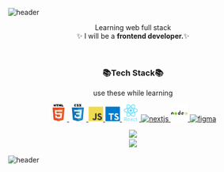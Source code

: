 ![header](https://capsule-render.vercel.app/api?type=waving&color=gradient&customColorList=6&height=200&section=header&text=Hello!%20Salut!%20안녕하세요!&fontSize=32&&animation=twinkling)
<p align="center">
Learning web full stack
<br>
✨ I will be a <b>frontend developer.</b>✨ 
</p>
<br>
<h3 align="center">📚Tech Stack📚</h3>
<p align="center">use these while learning
</p>
<p align="center"><a href="https://www.w3.org/html/" target="_blank" rel="noreferrer"> <img src="https://raw.githubusercontent.com/devicons/devicon/master/icons/html5/html5-original-wordmark.svg" alt="html5" width="35" height="35"/> </a><a href="https://www.w3schools.com/css/" target="_blank" rel="noreferrer"> <img src="https://raw.githubusercontent.com/devicons/devicon/master/icons/css3/css3-original-wordmark.svg" alt="css3" width="35" height="35"/> </a>  <a href="https://developer.mozilla.org/en-US/docs/Web/JavaScript" target="_blank" rel="noreferrer"> <img src="https://raw.githubusercontent.com/devicons/devicon/master/icons/javascript/javascript-original.svg" alt="javascript" width="30" height="30"/> </a> <a href="https://www.typescriptlang.org/" target="_blank" rel="noreferrer"> <img src="https://raw.githubusercontent.com/devicons/devicon/master/icons/typescript/typescript-original.svg" alt="typescript" width="30" height="30"/> </a> <a href="https://reactjs.org/" target="_blank" rel="noreferrer"> <img src="https://raw.githubusercontent.com/devicons/devicon/master/icons/react/react-original-wordmark.svg" alt="react" width="35" height="35"/> </a><a href="https://nextjs.org/" target="_blank" rel="noreferrer"> <img src="https://cdn.worldvectorlogo.com/logos/nextjs-2.svg" alt="nextjs" width="35" height="35"/> </a> <a href="https://nodejs.org" target="_blank" rel="noreferrer"> <img src="https://raw.githubusercontent.com/devicons/devicon/master/icons/nodejs/nodejs-original-wordmark.svg" alt="nodejs" width="35" height="35"/> </a> <a href="https://www.figma.com/" target="_blank" rel="noreferrer"> <img src="https://www.vectorlogo.zone/logos/figma/figma-icon.svg" alt="figma" width="30" height="30"/> </a> </p>

<p align="center">
<img src="https://github-readme-stats.vercel.app/api/top-langs/?username=m2jung&layout=compact"> <br>
<a href="https://zamizami.tistory.com/category" target="_blank" rel="noreferrer"><img src="https://img.shields.io/badge/tistory-gray?style=flat&logo=tistory&logoColor=white" /></a>
</p>
<!-- 	<div align="center">
	<img src="https://img.shields.io/badge/Java-purple?style=flat&logo=Java&logoColor=white" />
	<img src="https://img.shields.io/badge/OracleSQL-tomato?style=flat&logo=OracleSQL&logoColor=white" />
</div> -->



![header](https://capsule-render.vercel.app/api?type=waving&color=gradient&customColorList=6&height=100&section=footer)



